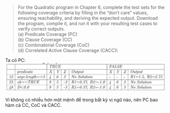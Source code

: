 >For the Quadratic program in Chapter 6, complete the test sets for the following coverage
 criteria by filling in the “don’t care” values, ensuring reachability, and deriving the expected
 output. Download the program, compile it, and run it with your resulting test cases to verify
 correct outputs.\
 (a) Predicate Coverage (PC)\
 (b) Clause Coverage (CC)\
 (c) Combinatorial Coverage (CoC)\
 (d) Correlated Active Clause Coverage (CACC)\
>


Ta có PC:
![title](image/chapter8.4.4.png)

Vì không có nhiều hơn một mệnh đề trong bất kỳ vị ngữ nào, 
nên PC bao hàm cả CC, CoC và CACC.